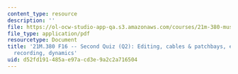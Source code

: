 ```yaml
---
content_type: resource
description: ''
file: https://ol-ocw-studio-app-qa.s3.amazonaws.com/courses/21m-380-music-and-technology-recording-techniques-and-audio-production-fall-2016/d52fd191485ae97acd3e9a2c2a716504_MIT21M_380F16_quiz_qz2.pdf
file_type: application/pdf
resourcetype: Document
title: '21M.380 F16 -- Second Quiz (Q2): Editing, cables & patchbays, eqs, stereo
  recording, dynamics'
uid: d52fd191-485a-e97a-cd3e-9a2c2a716504
---
```

